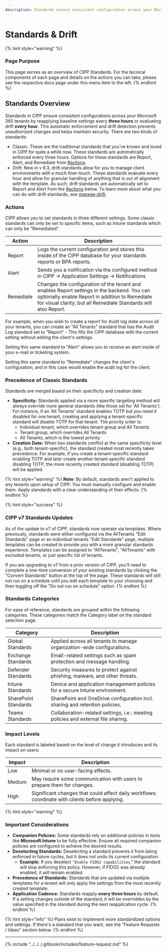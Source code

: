 ```yaml
---
description: Standards ensure consistent configuration across your Microsoft 365 tenants.
---
```


# Standards & Drift

{% hint style="warning" %}
### Page Purpose

This page serves as an overview of CIPP Standards.  For the tecnical components of each page and details on the actions you can take, please see the respective docs page under this menu item to the left.
{% endhint %}

## **Standards Overview**

Standards in CIPP ensure consistent configurations across your Microsoft 365 tenants by reapplying baseline settings every **three hours** or evaluating drift **every hour**. This automatic enforcement and drift detection prevents unauthorized changes and helps maintain security. There are two kinds of standards:

* Classic: These are the traditional standards that you've known and loved in CIPP for quite a while now. These standards are automatically enforced every three hours. Options for these standards are Report, Alert, and Remediate from [#actions](./#actions "mention").
* Drift: New in v 8.3, drift standards allow for you to manage client environments with a much finer touch. These standards evaluate every hour and allow for granular handling of anything that is out of alignment with the template. As such, drift standards are automatically set to Report and Alert from the [#actions](./#actions "mention") below. To learn more about what you can do with drift standards, see [manage-drift](manage-drift/ "mention").

### Actions

CIPP allows you to set standards in three different settings. Some classic standards can only be set to specific items, such as Intune standards which can only be "Remediated".

| Action    | Description                                                                                                                                                                                                     |
| --------- | --------------------------------------------------------------------------------------------------------------------------------------------------------------------------------------------------------------- |
| Report    | Logs the current configuration and stores this inside of the CIPP database for your standards reports or BPA reports.                                                                                           |
| Alert     | Sends you a notification via the configured method in CIPP -> Application Settings -> Notifications                                                                                                             |
| Remediate | Changes the configuration of the tenant and enables Report settings in the backend. You can optionally enable Report in addition to Remediate for visual clarity, but all Remediate Standards will also Report. |

For example, when you wish to create a report for Audit log state across all your tenants, you can create an "All Tenants" standard that has the Audit Log standard set to "Report" - This fills the CIPP database with the current setting without editing the client's settings.

Setting this same standard to "Alert" allows you to receive an alert inside of your e-mail or ticketing system.

Setting this same standard to "Remediate" changes the client's configuration, and in this case would enable the audit log for the client.

### **Precedence of Classic Standards**

Standards are merged based on their specificity and creation date:

* **Specificity:** Standards applied via a more specific targeting method will always override more general standards (like those set for 'All Tenants'). For instance, if an 'All Tenants' standard enables TOTP but you need it disabled for one tenant, creating and applying a tenant-specific standard will disable TOTP for that tenant. The priority order is:
  * Individual tenant, which overrides tenant group and All Tenants
  * Tenant group, which overrides All Tenants
  * All Tenants, which is the lowest priority
* **Creation Date:** When two standards conflict at the same specificity level (e.g., both tenant-specific), the standard created most recently takes precedence. For example, if you create a tenant-specific standard enabling TOTP and later create another tenant-specific standard disabling TOTP, the more recently created standard (disabling TOTP) will be applied.

{% hint style="warning" %}
**Note**: By default, standards aren't applied to any tenants upon setup of CIPP. You must manually configure and enable them. Apply standards with a clear understanding of their effects.
{% endhint %}

{% hint style="success" %}
### CIPP v7 Standards Updates

As of the update to v7 of CIPP, standards now operate via templates. Where previously, standards were either configured via the AllTenants "Edit Standards" page or an individual tenants "Edit Standards" page, multiple templates can be created to provide you with a more granular standards experience. Templates can be assigned to "AllTenants", "AllTenants" with excluded tenants, or just specific list of tenants.

If you are upgrading to v7 from a prior version of CIPP, you'll need to complete a one-time conversion of your existing standards by clicking the "Convert Standards" button at the top of the page. These standards will still not run on a schedule until you edit each template to your choosing and then toggling off the "Do not run on schedule" option.
{% endhint %}

### **Standards Categories**

For ease of reference, standards are grouped within the following categories. These categories match the Category label on the standard selection page.

| Category             | Description                                                                       |
| -------------------- | --------------------------------------------------------------------------------- |
| Global Standards     | Applied across all tenants to manage organization-wide configurations.            |
| Exchange Standards   | Email-related settings such as spam protection and message handling.              |
| Defender Standards   | Security measures to protect against phishing, malware, and other threats.        |
| Intune Standards     | Device and application management policies for a secure Intune environment.       |
| SharePoint Standards | SharePoint and OneDrive configuration incl. sharing and retention policies.       |
| Teams Standards      | Collaboration-related settings, i.e.: meeting policies and external file sharing. |

### **Impact Levels**

Each standard is labeled based on the level of change it introduces and its impact on users:

| Impact | Description                                                                                     |
| ------ | ----------------------------------------------------------------------------------------------- |
| Low    | Minimal or no user-facing effects.                                                              |
| Medium | May require some communication with users to prepare them for changes.                          |
| High   | Significant changes that could affect daily workflows; coordinate with clients before applying. |

{% hint style="warning" %}
### Important Considerations

* **Companion Policies:** Some standards rely on additional policies in tools like **Microsoft Intune** to be fully effective. Ensure all required companion policies are configured to achieve the desired results.
* **Deselecting Standards:** Deselecting a standard prevents it from being enforced in future cycles, but it does not undo its current configuration.
  * **Example:** If you deselect `"Enable FIDO2 capabilities`," the standard will stop enforcing this policy. However, if FIDO2 was already enabled, it will remain enabled.
* **Precedence of Standards:** Standards that are updated via multiple templates for a tenant will only apply the settings from the most recently created template.
* **Application Cadence:** Standards reapply **every three hours** by default. If a setting changes outside of the standard, it will be overridden by the value specified in the standard during the next reapplication cycle.
{% endhint %}

{% hint style="info" %}
Plans exist to implement more standardized options and settings. If there's a standard that you want, see the "Feature Requests / Ideas" section below.
{% endhint %}

***

{% include "../../../.gitbook/includes/feature-request.md" %}
